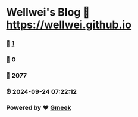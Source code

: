 # Wellwei's Blog :link: https://wellwei.github.io 
### :page_facing_up: [1](https://wellwei.github.io/tag.html) 
### :speech_balloon: 0 
### :hibiscus: 2077 
### :alarm_clock: 2024-09-24 07:22:12 
### Powered by :heart: [Gmeek](https://github.com/Meekdai/Gmeek)
